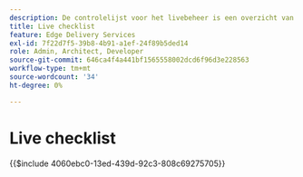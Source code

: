 ```yaml
---
description: De controlelijst voor het livebeheer is een overzicht van aanbevolen procedures voor het starten van een website. Deze stappen zijn over het algemeen goede praktijken maar hebben een aantal specifieke aspecten voor Adobe Experience Manager.
title: Live checklist
feature: Edge Delivery Services
exl-id: 7f22d7f5-39b8-4b91-a1ef-24f89b5ded14
role: Admin, Architect, Developer
source-git-commit: 646ca4f4a441bf1565558002dcd6f96d3e228563
workflow-type: tm+mt
source-wordcount: '34'
ht-degree: 0%

---
```


# Live checklist

{{$include 4060ebc0-13ed-439d-92c3-808c69275705}}
